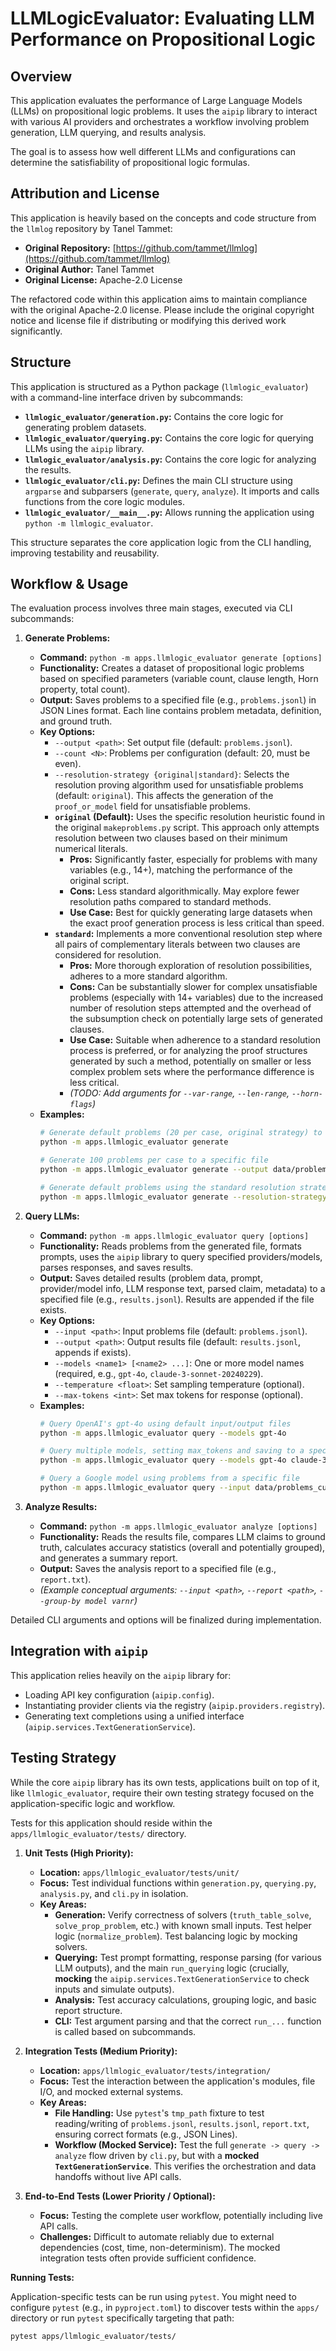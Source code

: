 # LLMLogicEvaluator: Evaluating LLM Performance on Propositional Logic

## Overview

This application evaluates the performance of Large Language Models (LLMs) on propositional logic problems. It uses the `aipip` library to interact with various AI providers and orchestrates a workflow involving problem generation, LLM querying, and results analysis.

The goal is to assess how well different LLMs and configurations can determine the satisfiability of propositional logic formulas.

## Attribution and License

This application is heavily based on the concepts and code structure from the `llmlog` repository by Tanel Tammet:

*   **Original Repository:** [https://github.com/tammet/llmlog](https://github.com/tammet/llmlog)
*   **Original Author:** Tanel Tammet
*   **Original License:** Apache-2.0 License

The refactored code within this application aims to maintain compliance with the original Apache-2.0 license. Please include the original copyright notice and license file if distributing or modifying this derived work significantly.

## Structure

This application is structured as a Python package (`llmlogic_evaluator`) with a command-line interface driven by subcommands:

*   **`llmlogic_evaluator/generation.py`:** Contains the core logic for generating problem datasets.
*   **`llmlogic_evaluator/querying.py`:** Contains the core logic for querying LLMs using the `aipip` library.
*   **`llmlogic_evaluator/analysis.py`:** Contains the core logic for analyzing the results.
*   **`llmlogic_evaluator/cli.py`:** Defines the main CLI structure using `argparse` and subparsers (`generate`, `query`, `analyze`). It imports and calls functions from the core logic modules.
*   **`llmlogic_evaluator/__main__.py`:** Allows running the application using `python -m llmlogic_evaluator`.

This structure separates the core application logic from the CLI handling, improving testability and reusability.

## Workflow & Usage

The evaluation process involves three main stages, executed via CLI subcommands:

1.  **Generate Problems:**
    *   **Command:** `python -m apps.llmlogic_evaluator generate [options]`
    *   **Functionality:** Creates a dataset of propositional logic problems based on specified parameters (variable count, clause length, Horn property, total count).
    *   **Output:** Saves problems to a specified file (e.g., `problems.jsonl`) in JSON Lines format. Each line contains problem metadata, definition, and ground truth.
    *   **Key Options:**
        *   `--output <path>`: Set output file (default: `problems.jsonl`).
        *   `--count <N>`: Problems per configuration (default: 20, must be even).
        *   `--resolution-strategy {original|standard}`: Selects the resolution proving algorithm used for unsatisfiable problems (default: `original`). This affects the generation of the `proof_or_model` field for unsatisfiable problems.
        *   **`original` (Default):** Uses the specific resolution heuristic found in the original `makeproblems.py` script. This approach only attempts resolution between two clauses based on their minimum numerical literals. 
            *   **Pros:** Significantly faster, especially for problems with many variables (e.g., 14+), matching the performance of the original script.
            *   **Cons:** Less standard algorithmically. May explore fewer resolution paths compared to standard methods.
            *   **Use Case:** Best for quickly generating large datasets when the exact proof generation process is less critical than speed.
        *   **`standard`:** Implements a more conventional resolution step where all pairs of complementary literals between two clauses are considered for resolution.
            *   **Pros:** More thorough exploration of resolution possibilities, adheres to a more standard algorithm.
            *   **Cons:** Can be substantially slower for complex unsatisfiable problems (especially with 14+ variables) due to the increased number of resolution steps attempted and the overhead of the subsumption check on potentially large sets of generated clauses.
            *   **Use Case:** Suitable when adherence to a standard resolution process is preferred, or for analyzing the proof structures generated by such a method, potentially on smaller or less complex problem sets where the performance difference is less critical.
            *   *(TODO: Add arguments for `--var-range`, `--len-range`, `--horn-flags`)*
    *   **Examples:**
        ```bash
        # Generate default problems (20 per case, original strategy) to problems.jsonl
        python -m apps.llmlogic_evaluator generate

        # Generate 100 problems per case to a specific file
        python -m apps.llmlogic_evaluator generate --output data/problems_100.jsonl --count 100

        # Generate default problems using the standard resolution strategy
        python -m apps.llmlogic_evaluator generate --resolution-strategy standard
        ```

2.  **Query LLMs:**
    *   **Command:** `python -m apps.llmlogic_evaluator query [options]`
    *   **Functionality:** Reads problems from the generated file, formats prompts, uses the `aipip` library to query specified providers/models, parses responses, and saves results.
    *   **Output:** Saves detailed results (problem data, prompt, provider/model info, LLM response text, parsed claim, metadata) to a specified file (e.g., `results.jsonl`). Results are appended if the file exists.
    *   **Key Options:**
        *   `--input <path>`: Input problems file (default: `problems.jsonl`).
        *   `--output <path>`: Output results file (default: `results.jsonl`, appends if exists).
        *   `--models <name1> [<name2> ...]`: One or more model names (required, e.g., `gpt-4o`, `claude-3-sonnet-20240229`).
        *   `--temperature <float>`: Set sampling temperature (optional).
        *   `--max-tokens <int>`: Set max tokens for response (optional).
    *   **Examples:**
        ```bash
        # Query OpenAI's gpt-4o using default input/output files
        python -m apps.llmlogic_evaluator query --models gpt-4o

        # Query multiple models, setting max_tokens and saving to a specific file
        python -m apps.llmlogic_evaluator query --models gpt-4o claude-3-haiku-20240307 --max-tokens 150 --output run1_results.jsonl

        # Query a Google model using problems from a specific file
        python -m apps.llmlogic_evaluator query --input data/problems_custom.jsonl --models gemini-1.5-flash-latest
        ```

3.  **Analyze Results:**
    *   **Command:** `python -m apps.llmlogic_evaluator analyze [options]`
    *   **Functionality:** Reads the results file, compares LLM claims to ground truth, calculates accuracy statistics (overall and potentially grouped), and generates a summary report.
    *   **Output:** Saves the analysis report to a specified file (e.g., `report.txt`).
    *   *(Example conceptual arguments: `--input <path>`, `--report <path>`, `--group-by model varnr`)*

Detailed CLI arguments and options will be finalized during implementation.

## Integration with `aipip`

This application relies heavily on the `aipip` library for:

*   Loading API key configuration (`aipip.config`).
*   Instantiating provider clients via the registry (`aipip.providers.registry`).
*   Generating text completions using a unified interface (`aipip.services.TextGenerationService`).

## Testing Strategy

While the core `aipip` library has its own tests, applications built on top of it, like `llmlogic_evaluator`, require their own testing strategy focused on the application-specific logic and workflow.

Tests for this application should reside within the `apps/llmlogic_evaluator/tests/` directory.

1.  **Unit Tests (High Priority):**
    *   **Location:** `apps/llmlogic_evaluator/tests/unit/`
    *   **Focus:** Test individual functions within `generation.py`, `querying.py`, `analysis.py`, and `cli.py` in isolation.
    *   **Key Areas:**
        *   **Generation:** Verify correctness of solvers (`truth_table_solve`, `solve_prop_problem`, etc.) with known small inputs. Test helper logic (`normalize_problem`). Test balancing logic by mocking solvers.
        *   **Querying:** Test prompt formatting, response parsing (for various LLM outputs), and the main `run_querying` logic (crucially, **mocking** the `aipip.services.TextGenerationService` to check inputs and simulate outputs).
        *   **Analysis:** Test accuracy calculations, grouping logic, and basic report structure.
        *   **CLI:** Test argument parsing and that the correct `run_...` function is called based on subcommands.

2.  **Integration Tests (Medium Priority):**
    *   **Location:** `apps/llmlogic_evaluator/tests/integration/`
    *   **Focus:** Test the interaction between the application's modules, file I/O, and mocked external systems.
    *   **Key Areas:**
        *   **File Handling:** Use `pytest`'s `tmp_path` fixture to test reading/writing of `problems.jsonl`, `results.jsonl`, `report.txt`, ensuring correct formats (e.g., JSON Lines).
        *   **Workflow (Mocked Service):** Test the full `generate -> query -> analyze` flow driven by `cli.py`, but with a **mocked `TextGenerationService`**. This verifies the orchestration and data handoffs without live API calls.

3.  **End-to-End Tests (Lower Priority / Optional):**
    *   **Focus:** Testing the complete user workflow, potentially including live API calls.
    *   **Challenges:** Difficult to automate reliably due to external dependencies (cost, time, non-determinism). The mocked integration tests often provide sufficient confidence.

**Running Tests:**

Application-specific tests can be run using `pytest`. You might need to configure `pytest` (e.g., in `pyproject.toml`) to discover tests within the `apps/` directory or run `pytest` specifically targeting that path:

```bash
pytest apps/llmlogic_evaluator/tests/
``` 